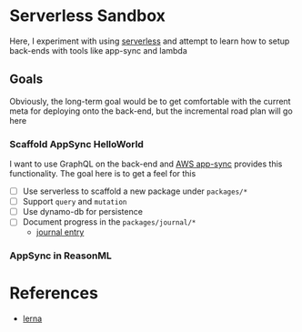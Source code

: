 # Serverless Sandbox

Here, I experiment with using [serverless](https://serverless.com/) and attempt to learn how to setup back-ends with tools like app-sync and lambda

## Goals

Obviously, the long-term goal would be to get comfortable with the current meta for deploying onto the back-end, but the incremental road plan will go here

### Scaffold AppSync HelloWorld

I want to use GraphQL on the back-end and [AWS app-sync](https://aws.amazon.com/appsync/) provides this functionality. The goal here is to get a feel for this

- [ ] Use serverless to scaffold a new package under `packages/*`
- [ ] Support `query` and `mutation`
- [ ] Use dynamo-db for persistence
- [ ] Document progress in the `packages/journal/*`
  - [journal entry](./packages/journal/18-12-19-app-sync-hello-world.md)

### AppSync in ReasonML

# References

- [lerna](https://github.com/lerna/lerna)
